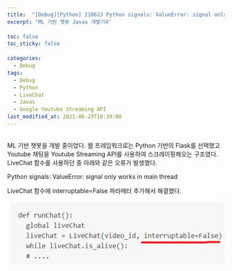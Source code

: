 ```yaml
---
title:  "[Debug][Python] 210623 Python signals: ValueError: signal only works in main thread"
excerpt: "ML 기반 챗봇 Javas 개발기4"

toc: false
toc_sticky: false

categories:
  - Debug
tags:
  - Debug
  - Python
  - LiveChat
  - Javas
  - Google Youtube Streaming API
last_modified_at: 2021-06-23T18:39:00
---
```


<br>
ML 기반 챗봇을 개발 중이었다.
웹 프레임워크로는 Python 기반의 Flask를 선택했고 Youtube 채팅을 Youtube Streaming API를 사용하여 스크레이핑해오는 구조였다.
LiveChat 함수를 사용하던 중 아래와 같은 오류가 발생했다.

<p class="error_msg">Python signals: ValueError: signal only works in main thread</p>

LiveChat 함수에 interruptable=False 파라메터 추가해서 해결했다.

<img src="/assets/images/21092001.png" />
